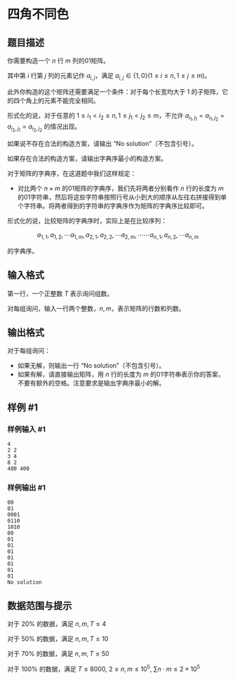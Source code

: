 # 四角不同色

## 题目描述

你需要构造一个 $n$ 行 $m$ 列的01矩阵。

其中第 $i$ 行第 $j$ 列的元素记作 $a_{i,j}$，满足 $a_{i,j} \in \{1, 0\} (1 \le i \le n, 1 \le j \le m)$。

此外你构造的这个矩阵还需要满足一个条件：对于每个长宽均大于 1 的子矩阵，它的四个角上的元素不能完全相同。

形式化的说，对于任意的 $1 \le i_1 < i_2 \le n, 1 \le j_1 < j_2 \le m$，不允许 $a_{i_1,j_1} = a_{i_1,j_2} = a_{i_2,j_1} = a_{i_2,j_2}$ 的情况出现。

如果说不存在合法的构造方案，请输出 “No solution”（不包含引号）。

如果存在合法的构造方案，请输出字典序最小的构造方案。

对于矩阵的字典序，在这道题中我们这样规定：

- 对比两个 $n \times m$ 的01矩阵的字典序，我们先将两者分别看作 $n$ 行的长度为 $m$ 的01字符串，然后将这些字符串按照行号从小到大的顺序从左往右拼接得到单个字符串。将两者得到的字符串的字典序作为矩阵的字典序比较即可。

形式化的说，比较矩阵的字典序时，实际上是在比较序列：

$$
a_{1,1}, a_{1,2}, \cdots a_{1,m}, a_{2,1}, a_{2,2}, \cdots a_{2,m}, \cdots \cdots a_{n,1}, a_{n,2}, \cdots a_{n,m}
$$

的字典序。

## 输入格式

第一行，一个正整数 $T$ 表示询问组数。

对每组询问，输入一行两个整数，$n, m$，表示矩阵的行数和列数。

## 输出格式

对于每组询问：

- 如果无解，则输出一行 “No solution”（不包含引号）。
- 如果有解，请直接输出矩阵，用 $n$ 行的长度为 $m$ 的01字符串表示你的答案，不要有额外的空格。注意要求是输出字典序最小的解。

## 样例 #1

### 样例输入 #1

```
4
2 2
3 4
8 2
400 400
```

### 样例输出 #1

```
00
01
0001
0110
1010
00
01
01
01
01
01
01
01
No solution
```

## 数据范围与提示

对于 20% 的数据，满足 $n, m, T \le 4$

对于 50% 的数据，满足 $n, m, T \le 10$

对于 70% 的数据，满足 $n, m, T \le 50$

对于 100% 的数据，满足 $T \le 8000$, $2 \le n, m \le 10^5$, $\sum n \cdot m \le 2 \times 10^5$